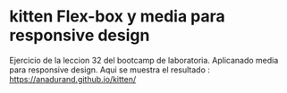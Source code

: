 # kitten Flex-box y media para responsive design

Ejercicio de la leccion 32 del bootcamp de laboratoria. Aplicanado media para responsive design.
Aqui se muestra el resultado : https://anadurand.github.io/kitten/
